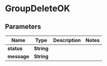 # GroupDeleteOK
## Parameters

| Name | Type | Description | Notes |
|------------ | ------------- | ------------- | -------------|
| **status** | **String** |  |   |
| **message** | **String** |  |   |

